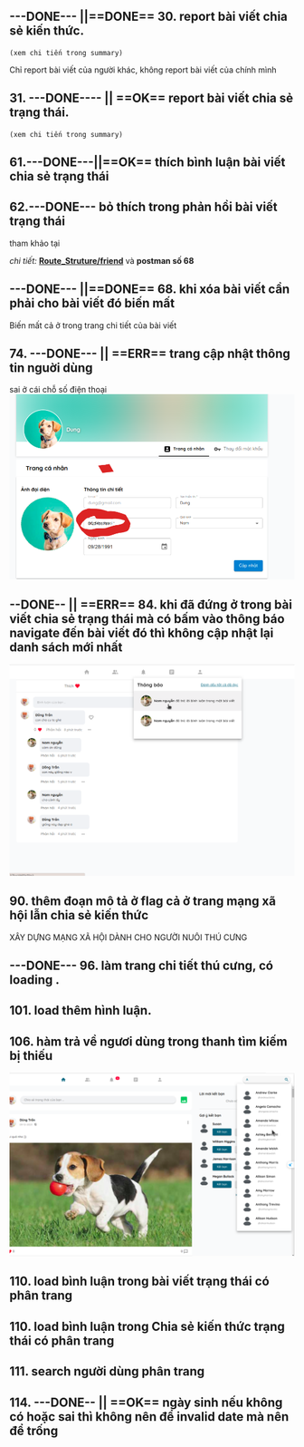 ## ---DONE--- ||==DONE== 30. report bài viết chia sẻ kiến thức.

    (xem chi tiến trong summary)

Chỉ report bài viết của người khác, không report bài viết của chính mình

## 31. ---DONE---- || ==OK== report bài viết chia sẻ trạng thái.

    (xem chi tiến trong summary)


## 61.---DONE---||==OK== thích bình luận bài viết chia sẻ trạng thái

## 62.---DONE--- bỏ thích trong phản hồi bài viết trạng thái


tham khảo tại

_chi tiết:_ **[Route_Struture/friend](./friend.md#4-thu-hồi-lời-mời-kết-bạn-xóa-lời-mời-kết-bạn-khi-nó-chưa-được-trả-lời)** và **postman số 68**



## ---DONE--- ||==DONE== 68. khi xóa bài viết cần phải cho bài viết đó biến mất
Biến mất cả ở trong trang chi tiết của bài viết





## 74. ---DONE--- || ==ERR== trang cập nhật thông tin nguời dùng
sai ở cái chỗ số điện thoại 
![](../media/img/err/img31.png)




## --DONE-- || ==ERR== 84. khi đã đứng ở trong bài viết chia sẻ trạng thái mà có bấm vào thông báo navigate đến bài viết đó thì không cập nhật lại danh sách mới nhất

![](../media/img/err/img41.png)


## 90. thêm đoạn mô tả ở flag cả ở trang mạng xã hội lẫn chia sẻ kiến thức

XÂY DỰNG MẠNG XÃ HỘI DÀNH CHO NGƯỜI NUÔI THÚ CƯNG



## ---DONE--- 96. làm trang chi tiết thú cưng, có loading .

## 101. load thêm hình luận.

## 106. hàm trả về ngươi dùng trong thanh tìm kiếm bị thiếu
![](../media/img/err/img36.png)






## 110. load bình luận trong bài viết trạng thái có phân trang
## 110. load bình luận trong Chia sẻ kiến thức trạng thái có phân trang
## 111. search người dùng phân trang




## 114. ---DONE-- || ==OK==  ngày sinh nếu không có hoặc sai thì không nên để invalid date mà nên để trống



